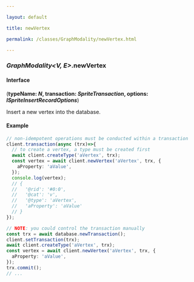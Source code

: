 ```yaml
---

layout: default

title: newVertex

permalink: /classes/GraphModality/newVertex.html

---
```


### _GraphModality&lt;V, E&gt;_.newVertex

#### Interface

(**typeName: *N*, transaction: *SpriteTransaction*, options: *ISpriteInsertRecordOptions***)

Insert a new vertex into the database.

#### Example

```ts
// non-idempotent operations must be conducted within a transaction
client.transaction(async (trx)=>{
  // to create a vertex, a type must be created first
  await client.createType('aVertex', trx);
  const vertex = await client.newVertex('aVertex', trx, {
    aProperty: 'aValue',
  });
  console.log(vertex);
  // {
  //   '@rid': '#0:0',
  //   '@cat': 'v',
  //   '@type': 'aVertex',
  //   'aProperty': 'aValue'
  // }
});

// NOTE: you could control the transaction manually
const trx = await database.newTransaction();
client.setTransaction(trx);
await client.createType('aVertex', trx);
const vertex = await client.newVertex('aVertex', trx, {
  aProperty: 'aValue',
});
trx.commit();
// ...
```

